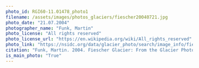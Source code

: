 ```yaml
---
photo_id: RGI60-11.01478_photo1
filename: /assets/images/photos_glaciers/fiescher20040721.jpg
photo_date: "21.07.2004"
photographer_name: "Funk, Martin"
photo_license: "All rights reserved"
photo_license_url: "https://en.wikipedia.org/wiki/All_rights_reserved"
photo_link: "https://nsidc.org/data/glacier_photo/search/image_info/fiescher20040721"
citation: "Funk, Martin. 2004. Fiescher Glacier: From the Glacier Photograph Collection. Boulder, Colorado USA: National Snow and Ice Data Center. Digital media."
is_main_photo: "True"
---
```

